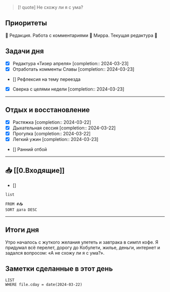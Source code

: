 > [! quote] Не схожу ли я с ума?
> 

## Приоритеты
🔴 Редакция. Работа с комментариями
🔴 Мирра. Текущая редактура
🔴

## Задачи дня
- [x] Редактура «Тизер апреля»  [completion:: 2024-03-23]
- [x] Отработать комменты Славы  [completion:: 2024-03-23]
- [] Рефлексия на тему переезда
- [x] Сверка с целями недели  [completion:: 2024-03-23]


---
## Отдых и восстановление
- [x] Растяжка  [completion:: 2024-03-22]
- [x] Дыхательная сессия  [completion:: 2024-03-22]
- [x] Прогулка  [completion:: 2024-03-22]
- [x] Легкий ужин  [completion:: 2024-03-23]
- [] Ранний отбой


---
## 📥 [[0.Входящие]]
- [] 



```dataview
list
	
FROM #📥
SORT дата DESC
```


---
## Итоги дня
Утро началось с жуткого желания улететь и завтрака в симпл кофе. Я придумал всё перелет, дорогу до Кобулети, жилье, деньги, интернет и задался вопросом: «А не схожу ли я с ума?».




## Заметки сделанные в этот день
```dataview
LIST
WHERE file.cday = date(2024-03-22)
```

